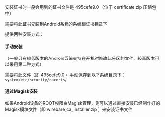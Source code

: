 安装证书时一般会用到的证书文件是 495cefe9.0 （位于 certificate.zip 压缩包中）

需要将此证书安装到Android系统的系统根证书目录下


提供两种安装方式：

#### 手动安装

（一般只有较低版本的Android系统支持在开机时修改此分区的文件，较高版本可以采用第二种方式）

需要将此文件（即 495cefe9.0 ）手动保存到以下系统目录下：`system/etc/security/cacerts/`


#### 通过Magisk安装

如果Android设备的ROOT权限由Magisk管理，则可以通过直接安装已经制作好的Magisk模块文件（即 wirebare_ca_installer.zip ）来安装证书文件